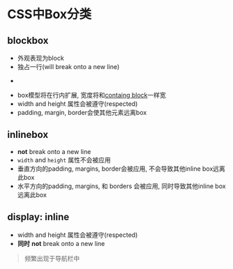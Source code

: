 # CSS中Box分类

## blockbox

- 外观表现为block
- 独占一行(will break onto a new line)
- ~~~默认width为父元素的100%~~~
- box模型将在行内扩展, 宽度将和[containg block](css-containing-block.md)一样宽
- width and height 属性会被遵守(respected)
- padding, margin, border会使其他元素远离box

## inlinebox

- **not** break onto a new line
- `width` and `height` 属性不会被应用
- 垂直方向的padding, margins, border会被应用, 不会导致其他inline box远离此box
- 水平方向的padding, margins, 和 borders 会被应用, 同时导致其他inline box远离此box

## display: inline

- width and height 属性会被遵守(respected)
- **同时** **not** break onto a new line

> 频繁出现于导航栏中
